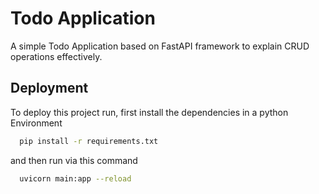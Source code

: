 
# Todo Application

A simple Todo Application based on FastAPI framework to explain CRUD operations effectively.


## Deployment

To deploy this project run, first install the dependencies in a python Environment

```bash
  pip install -r requirements.txt
```
and then run via this command

```bash
  uvicorn main:app --reload
```



